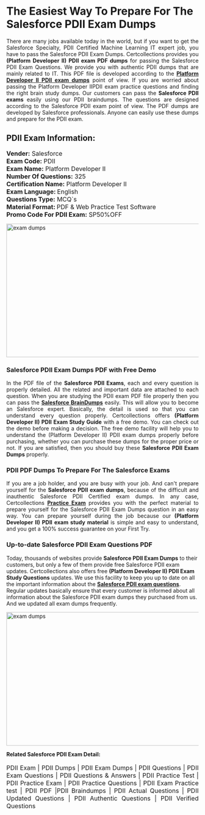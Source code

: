 <h1>The Easiest Way To Prepare For The Salesforce PDII Exam Dumps</h1> <p style="text-align:justify">There are many jobs available today in the world, but if you want to get the Salesforce Specialty, PDII Certified Machine Learning IT expert job, you have to pass the Salesforce PDII Exam Dumps. Certcollections provides you <strong>(Platform Developer II) PDII exam PDF dumps</strong> for passing the Salesforce PDII Exam Questions. We provide you with authentic PDII dumps that are mainly related to IT. This PDF file is developed according to the <a href="https://www.certsofficial.com/salesforce/pdii-questions"><strong>Platform Developer II PDII exam dumps</strong></a> point of view. If you are worried about passing the Platform Developer IIPDII exam practice questions and finding the right brain study dumps. Our customers can pass the <strong>Salesforce PDII exams </strong>easily using our PDII braindumps. The questions are designed according to the Salesforce PDII exam point of view. The PDF dumps are developed by Salesforce professionals. Anyone can easily use these dumps and prepare for the PDII exam.</p> <h2><strong>PDII Exam Information:</strong></h2> <p><span style="font-size:16px"><strong>Vender:</strong> Salesforce<br /> <strong>Exam Code:</strong> PDII<br /> <strong>Exam Name:</strong> Platform Developer II<br /> <strong>Number Of Questions:</strong> 325<br /> <strong>Certification Name:</strong> Platform Developer II<br /> <strong>Exam Language: </strong>English<br /> <strong>Questions Type:</strong> MCQ`s<br /> <strong>Material Format: </strong>PDF & Web Practice Test Software<br /> <strong>Promo Code For PDII Exam:</strong> SP50%OFF</span></p> <p><a href="https://www.certsofficial.com/salesforce/pdii-questions" rel="no-follow"><img alt="exam dumps" src="https://www.certcollections.com/uploads/content/certsofficial.jpg" style="height:350px; width:750px" /></a></p> <h3><strong>Salesforce PDII Exam Dumps PDF with Free Demo</strong></h3> <p style="text-align:justify">In the PDF file of the <strong>Salesforce PDII Exams</strong>, each and every question is properly detailed. All the related and important data are attached to each question. When you are studying the PDII exam PDF file properly then you can pass the <a href="https://www.certsofficial.com/salesforce-dumps"><strong>Salesforce BrainDumps</strong></a> easily. This will allow you to become an Salesforce expert. Basically, the detail is used so that you can understand every question properly. Certcollections offers <strong>(Platform Developer II) PDII Exam Study Guide</strong> with a free demo. You can check out the demo before making a decision. The free demo facility will help you to understand the (Platform Developer II) PDII exam dumps properly before purchasing, whether you can purchase these dumps for the proper price or not. If you are satisfied, then you should buy these <strong>Salesforce PDII Exam Dumps</strong> properly.</p> <h3><strong>PDII PDF Dumps To Prepare For The Salesforce Exams</strong></h3> <p style="text-align:justify">If you are a job holder, and you are busy with your job. And can't prepare yourself for the <strong>Salesforce PDII exam dumps</strong>, because of the difficult and inauthentic Salesforce PDII Certified exam dumps. In any case, Certcollections <strong><a href="https://www.certsofficial.com/">Practice Exam</a></strong> provides you with the perfect material to prepare yourself for the Salesforce PDII Exam Dumps question in an easy way. You can prepare yourself during the job because our <strong>(Platform Developer II) PDII exam study material</strong> is simple and easy to understand, and you get a 100% success guarantee on your First Try.</p> <h3><strong>Up-to-date Salesforce PDII Exam Questions PDF</strong></h3> <p>Today, thousands of websites provide <strong>Salesforce PDII Exam Dumps</strong> to their customers, but only a few of them provide free Salesforce PDII exam updates. Certcollections also offers free <strong>(Platform Developer II) PDII Exam Study Questions</strong> updates. We use this facility to keep you up to date on all the important information about the <a href="https://www.certsofficial.com/salesforce/pdii-questions"><strong>Salesforce PDII exam questions</strong></a>. Regular updates basically ensure that every customer is informed about all information about the Salesforce PDII exam dumps they purchased from us. And we updated all exam dumps frequently.</p> <p><a href="https://www.certsofficial.com/salesforce/pdii-questions"><img alt="exam dumps " src="https://www.certcollections.com/uploads/content/certsofficial2.jpg" style="height:350px; width:750px" /></a></p> <p style="text-align:justify"><span style="font-size:14px"><strong>Related Salesforce PDII Exam Detail:</strong></span><br /> <br /> <span style="font-size:16px">PDII Exam | PDII Dumps | PDII Exam Dumps | PDII Questions | PDII Exam Questions | PDII Questions & Answers | PDII Practice Test | PDII Practice Exam | PDII Practice Questions | PDII Exam Practice test | PDII PDF |PDII Braindumps | PDII Actual Questions | PDII Updated Questions | PDII Authentic Questions | PDII Verified Questions</span></p>
